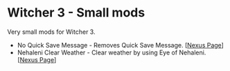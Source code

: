 # Witcher 3 - Small mods

Very small mods for Witcher 3.

- No Quick Save Message - Removes Quick Save Message. [[Nexus Page](https://www.nexusmods.com/witcher3/mods/4948)]
- Nehaleni Clear Weather - Clear weather by using Eye of Nehaleni.  [[Nexus Page](https://www.nexusmods.com/witcher3/mods/4952)]
